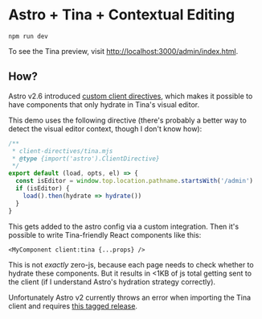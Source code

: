 # Astro + Tina + Contextual Editing

```
npm run dev
```

To see the Tina preview, visit 
[http://localhost:3000/admin/index.html](http://localhost:3000/admin/index.html).

## How?

Astro v2.6 introduced [custom client 
directives](https://docs.astro.build/en/reference/directives-reference/#custom-client-directives), 
which makes it possible to have components that only hydrate in Tina's visual 
editor.

This demo uses the following directive (there's probably a better way to detect 
the visual editor context, though I don't know how):

```mjs
/**
 * client-directives/tina.mjs
 * @type {import('astro').ClientDirective}
 */
export default (load, opts, el) => {
  const isEditor = window.top.location.pathname.startsWith('/admin')
  if (isEditor) {
    load().then(hydrate => hydrate())
  }
}
```

This gets added to the astro config via a custom integration. Then it's 
possible to write Tina-friendly React components like this:

```astro
<MyComponent client:tina {...props} />
```

This is not _exactly_ zero-js, because each page needs to check whether to 
hydrate these components. But it results in <1KB of js total getting sent to 
the client (if I understand Astro's hydration strategy correctly).

Unfortunately Astro v2 currently throws an error when importing the Tina client 
and requires [this tagged 
release](https://github.com/tinacms/tinacms/issues/3764#issuecomment-1603459568).
